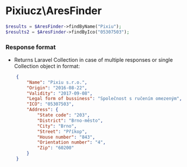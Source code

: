 # Pixiucz\AresFinder
```php
$results = $AresFinder->findByName("Pixiu");
$results2 = $AresFinder->findByIco("05307503");
```
### Response format
- Returns Laravel Collection in case of multiple responses or single Collection object in format: 
```json
    {
        "Name": "Pixiu s.r.o.",
        "Origin": "2016-08-22",
        "Validity": "2017-09-08",
        "Legal form of bussiness": "Společnost s ručením omezeným",
        "ICO": "05307503",
        "Address": {
            "State code": "203",
            "District": "Brno-město",
            "City": "Brno",
            "Street": "Příkop",
            "House number": "843",
            "Orientation number": "4",
            "Zip": "60200"
        }
    }
```
